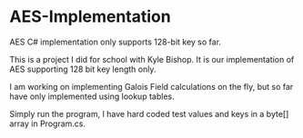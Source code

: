 # AES-Implementation
AES C# implementation only supports 128-bit key so far.

This is a project I did for school with Kyle Bishop. It is our implementation of AES supporting 128 bit key length only.

I am working on implementing Galois Field calculations on the fly, but so far have only implemented using lookup tables.

Simply run the program, I have hard coded test values and keys in a byte[] array in Program.cs. 
